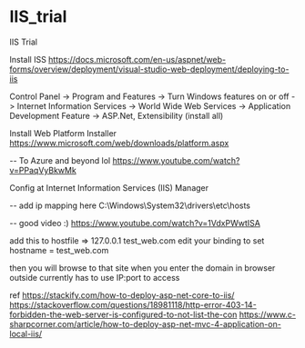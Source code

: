 # IIS_trial
IIS Trial

Install ISS
https://docs.microsoft.com/en-us/aspnet/web-forms/overview/deployment/visual-studio-web-deployment/deploying-to-iis

Control Panel -> Program and Features -> Turn Windows features on or off -> 
Internet Information Services -> World Wide Web Services -> Application Development Feature -> ASP.Net, Extensibility (install all)

Install Web Platform Installer
https://www.microsoft.com/web/downloads/platform.aspx


-- To Azure and beyond lol
https://www.youtube.com/watch?v=PPaqVyBkwMk

Config at Internet Information Services (IIS) Manager

-- add ip mapping here
C:\Windows\System32\drivers\etc\hosts

-- good video :)
https://www.youtube.com/watch?v=1VdxPWwtISA 

add this to hostfile => 127.0.0.1	test_web.com
edit your binding to set hostname = test_web.com

then you will browse to that site when you enter the domain in browser
outside currently has to use IP:port to access

ref
https://stackify.com/how-to-deploy-asp-net-core-to-iis/
https://stackoverflow.com/questions/18981118/http-error-403-14-forbidden-the-web-server-is-configured-to-not-list-the-con
https://www.c-sharpcorner.com/article/how-to-deploy-asp-net-mvc-4-application-on-local-iis/
